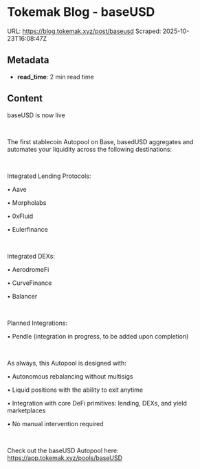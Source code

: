 # Tokemak Blog - baseUSD

URL: https://blog.tokemak.xyz/post/baseusd
Scraped: 2025-10-23T16:08:47Z

## Metadata

- **read_time**: 2 min read time

## Content

baseUSD is now live

‍

The first stablecoin Autopool on Base, basedUSD aggregates and automates your liquidity across the following destinations:

‍

Integrated Lending Protocols:

• Aave

• Morpholabs

• 0xFluid

• Eulerfinance

‍

Integrated DEXs:

• AerodromeFi

• CurveFinance

• Balancer

‍

Planned Integrations:

• Pendle (integration in progress, to be added upon completion)

‍

As always, this Autopool is designed with:

• Autonomous rebalancing without multisigs

• Liquid positions with the ability to exit anytime

• Integration with core DeFi primitives: lending, DEXs, and yield marketplaces

• No manual intervention required

‍

Check out the baseUSD Autopool here: https://app.tokemak.xyz/pools/baseUSD

‍